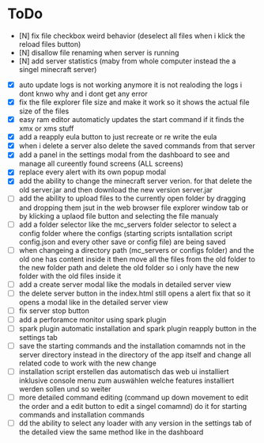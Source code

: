 # ToDo

- [N] fix file checkbox weird behavior (deselect all files when i klick the reload files button)
- [N] disallow file renaming when server is running
- [N] add server statistics (maby from whole computer instead the a singel minecraft server)
- [X] auto update logs is not working anymore it is not realoding the logs i dont knwo why and i dont get any error
- [X] fix the file explorer file size and make it work so it shows the actual file size of the files
- [X] easy ram editor automaticly updates the start command if it finds the xmx or xms stuff
- [X] add a reapply eula button to just recreate or re write the eula
- [X] when i delete a server also delete the saved commands from that server
- [X] add a panel in the settings modal from the dashboard to see and manage all cureently found screens (ALL screens)
- [X] replace every alert with its own popup modal
- [X] add the ability to change the minecraft server verion. for that delete the old server.jar and then download the new version server.jar
- [ ] add the ability to upload files to the currently open folder by dragging and dropping them jsut in the web browser file explorer window tab or by klicking a uplaod file button and selecting the file manualy
- [ ] add a folder selector like the mc_servers folder selector to select a config folder where the configs (starting scripts isntallation script config.json and every other save or config file) are being saved
- [ ] when changeing a directory path (mc_servers or configs folder) and the old one has content inside it then move all the files from the old folder to the new folder path and delete the old folder so i only have the new folder with the old files inside it
- [ ] add a create server modal like the modals in detailed server view
- [ ] the delete server button in the index.html still opens a alert fix that so it opens a modal like in the detailed server view
- [ ] fix server stop button
- [ ] add a perforamce monitor using spark plugin
- [ ] spark plugin automatic installation and spark plugin reapply button in the settings tab
- [ ] save the starting commands and the installation comamnds not in the server directory instead in the directory of the app itself and change all related code to work with the new change
- [ ] installation script erstellen das automatisch das web ui installiert inklusive console menu zum auswählen welche features installiert werden sollen und so weiter
- [ ] more detailed command editing (command up down movement to edit the order and a edit button to edit a singel comamnd) do it for starting commands and installation commands
- [ ] dd the ability to select any loader with any version in the settings tab of the detailed view the same method like in the dashboard
